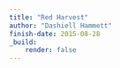 ```yaml
---
title: "Red Harvest"
author: "Dashiell Hammett"
finish-date: 2015-08-28
_build:
    render: false
---
```


